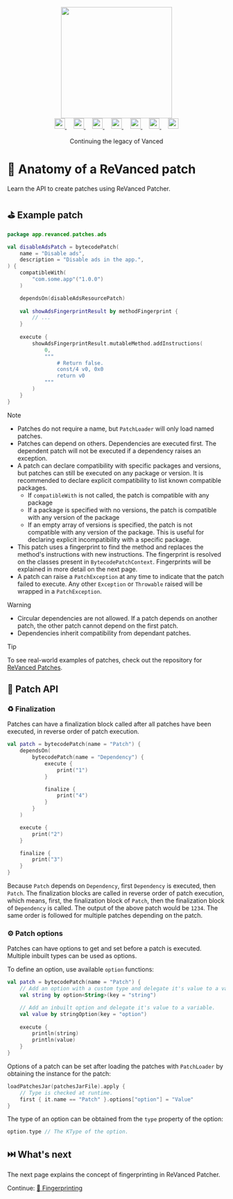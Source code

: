 <p align="center">
  <picture>
    <source
      width="256px"
      media="(prefers-color-scheme: dark)"
      srcset="../assets/revanced-headline/revanced-headline-vertical-dark.svg"
    >
    <img 
      width="256px"
      src="../assets/revanced-headline/revanced-headline-vertical-light.svg"
    >
  </picture>
  <br>
  <a href="https://revanced.app/">
     <picture>
         <source height="24px" media="(prefers-color-scheme: dark)" srcset="../assets/revanced-logo/revanced-logo.svg" />
         <img height="24px" src="../assets/revanced-logo/revanced-logo.svg" />
     </picture>
   </a>&nbsp;&nbsp;&nbsp;
   <a href="https://github.com/ReVanced">
       <picture>
           <source height="24px" media="(prefers-color-scheme: dark)" srcset="https://i.ibb.co/dMMmCrW/Git-Hub-Mark.png" />
           <img height="24px" src="https://i.ibb.co/9wV3HGF/Git-Hub-Mark-Light.png" />
       </picture>
   </a>&nbsp;&nbsp;&nbsp;
   <a href="http://revanced.app/discord">
       <picture>
           <source height="24px" media="(prefers-color-scheme: dark)" srcset="https://user-images.githubusercontent.com/13122796/178032563-d4e084b7-244e-4358-af50-26bde6dd4996.png" />
           <img height="24px" src="https://user-images.githubusercontent.com/13122796/178032563-d4e084b7-244e-4358-af50-26bde6dd4996.png" />
       </picture>
   </a>&nbsp;&nbsp;&nbsp;
   <a href="https://reddit.com/r/revancedapp">
       <picture>
           <source height="24px" media="(prefers-color-scheme: dark)" srcset="https://user-images.githubusercontent.com/13122796/178032351-9d9d5619-8ef7-470a-9eec-2744ece54553.png" />
           <img height="24px" src="https://user-images.githubusercontent.com/13122796/178032351-9d9d5619-8ef7-470a-9eec-2744ece54553.png" />
       </picture>
   </a>&nbsp;&nbsp;&nbsp;
   <a href="https://t.me/app_revanced">
      <picture>
         <source height="24px" media="(prefers-color-scheme: dark)" srcset="https://user-images.githubusercontent.com/13122796/178032213-faf25ab8-0bc3-4a94-a730-b524c96df124.png" />
         <img height="24px" src="https://user-images.githubusercontent.com/13122796/178032213-faf25ab8-0bc3-4a94-a730-b524c96df124.png" />
      </picture>
   </a>&nbsp;&nbsp;&nbsp;
   <a href="https://x.com/revancedapp">
      <picture>
         <source media="(prefers-color-scheme: dark)" srcset="https://user-images.githubusercontent.com/93124920/270180600-7c1b38bf-889b-4d68-bd5e-b9d86f91421a.png">
         <img height="24px" src="https://user-images.githubusercontent.com/93124920/270108715-d80743fa-b330-4809-b1e6-79fbdc60d09c.png" />
      </picture>
   </a>&nbsp;&nbsp;&nbsp;
   <a href="https://www.youtube.com/@ReVanced">
      <picture>
         <source height="24px" media="(prefers-color-scheme: dark)" srcset="https://user-images.githubusercontent.com/13122796/178032714-c51c7492-0666-44ac-99c2-f003a695ab50.png" />
         <img height="24px" src="https://user-images.githubusercontent.com/13122796/178032714-c51c7492-0666-44ac-99c2-f003a695ab50.png" />
     </picture>
   </a>
   <br>
   <br>
   Continuing the legacy of Vanced
</p>

# 🧩 Anatomy of a ReVanced patch

Learn the API to create patches using ReVanced Patcher.

## ⛳️ Example patch

```kt
package app.revanced.patches.ads

val disableAdsPatch = bytecodePatch(
    name = "Disable ads",
    description = "Disable ads in the app.",
) { 
    compatibleWith(
        "com.some.app"("1.0.0")
    )

    dependsOn(disableAdsResourcePatch)
    
    val showAdsFingerprintResult by methodFingerprint {
        // ...
    }
    
    execute {
        showAdsFingerprintResult.mutableMethod.addInstructions(
            0,
            """
                # Return false.
                const/4 v0, 0x0
                return v0
            """
        )
    }
}
```

> [!NOTE]  
>
> - Patches do not require a name, but `PatchLoader` will only load named patches.
> - Patches can depend on others. Dependencies are executed first.
> The dependent patch will not be executed if a dependency raises an exception.
> - A patch can declare compatibility with specific packages and versions, but patches can still be executed on any package or version. It is recommended to declare explicit compatibility to list known compatible packages.
>   - If `compatibleWith` is not called, the patch is compatible with any package
>   - If a package is specified with no versions, the patch is compatible with any version of the package
>   - If an empty array of versions is specified, the patch is not compatible with any version of the package. This is useful for declaring explicit incompatibility with a specific package.
> - This patch uses a fingerprint to find the method and replaces the method's instructions with new instructions.
> The fingerprint is resolved on the classes present in `BytecodePatchContext`.
> Fingerprints will be explained in more detail on the next page.
> - A patch can raise a `PatchException` at any time to indicate that the patch failed to execute. Any other `Exception` or `Throwable` raised will be wrapped in a `PatchException`.

> [!WARNING]
>
> - Circular dependencies are not allowed. If a patch depends on another patch, the other patch cannot depend on the first patch.
> - Dependencies inherit compatibility from dependant patches.


> [!TIP]
> To see real-world examples of patches, check out the repository for [ReVanced Patches](https://github.com/revanced/revanced-patches).

## 🧩 Patch API

### ♻️ Finalization

Patches can have a finalization block called after all patches have been executed, in reverse order of patch execution.

```kt
val patch = bytecodePatch(name = "Patch") { 
    dependsOn(
        bytecodePatch(name = "Dependency") { 
            execute {
                print("1")
            }

            finalize {
                print("4")
            }
        }
    )

    execute {
        print("2")
    }

    finalize {
        print("3")
    }
}
```

Because `Patch` depends on `Dependency`, first `Dependency` is executed, then `Patch`. The finalization blocks are called in reverse order of patch execution, which means, first, the finalization block of `Patch`, then the finalization block of `Dependency` is called. The output of the above patch would be `1234`. The same order is followed for multiple patches depending on the patch.

### ⚙️ Patch options

Patches can have options to get and set before a patch is executed. Multiple inbuilt types can be used as options.

To define an option, use available `option` functions:

```kt
val patch = bytecodePatch(name = "Patch") {
    // Add an option with a custom type and delegate it's value to a variable.
    val string by option<String>(key = "string")

    // Add an inbuilt option and delegate it's value to a variable.
    val value by stringOption(key = "option")
    
    execute {
        println(string)
        println(value)
    }
}
```

Options of a patch can be set after loading the patches with `PatchLoader` by obtaining the instance for the patch:

```kt
loadPatchesJar(patchesJarFile).apply {
    // Type is checked at runtime.
    first { it.name == "Patch" }.options["option"] = "Value"
}
```

The type of an option can be obtained from the `type` property of the option:

```kt
option.type // The KType of the option.
```

## ⏭️ What's next

The next page explains the concept of fingerprinting in ReVanced Patcher.

Continue: [🔎 Fingerprinting](2_2_1_fingerprinting.md)
